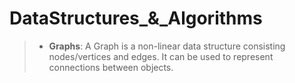 # DataStructures_&_Algorithms

> * **Graphs**: A Graph is a non-linear data structure consisting nodes/vertices and edges. It can be used to represent connections between objects.
